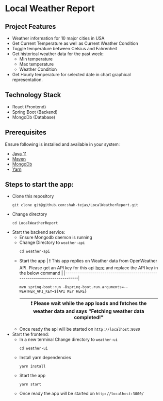 # Local Weather Report

## Project Features
- Weather information for 10 major cities in USA
- Get Current Temperature as well as Current Weather Condition
- Toggle temperature between Celsius and Fahrenheit
- Get historical weather data for the past week:
    - Min temperature
    - Max temperature
    - Weather Condition
- Get Hourly temperature for selected date in chart graphical representation.

## Technology Stack
- React (Frontend)
- Spring Boot (Backend)
- MongoDb (Database)

## Prerequisites
Ensure following is installed and available in your system:
- [Java 11](https://www.oracle.com/java/technologies/javase-jdk11-downloads.html)
- [Maven](https://maven.apache.org/install.html)
- [MongoDb](https://docs.mongodb.com/manual/installation/)
- [Yarn](https://classic.yarnpkg.com/en/docs/install)

## Steps to start the app:
- Clone this repository
    ```
    git clone git@github.com:shah-tejas/LocalWeatherReport.git
    ```
- Change directory
    ```
    cd LocalWeatherReport
    ```
- Start the backend service:
    - Ensure Mongodb daemon is running
    - Change Directory to `weather-api`
        ```
        cd weather-api
        ```
    - Start the app
        | :exclamation:  This app replies on Weather data from OpenWeather API. Please get an API key for this api [here](https://openweathermap.org/appid) and replace the API key in the below command                                |
        |-----------------------------------------------------------------------------|
        ```
        mvn spring-boot:run -Dspring-boot.run.arguments=--WEATHER_API_KEY=${API KEY HERE}
        ```
        | :exclamation: Please wait while the app loads and fetches the weather data and says "Fetching weather data completed!" |
        |-----------------------------------------------------------------------------|
    - Once ready the api will be started on `http://localhost:8080`
- Start the frontend:
    - In a new terminal Change directory to `weather-ui`
        ```
        cd weather-ui
        ```
    - Install yarn dependencies
        ```
        yarn install
        ```
    - Start the app
        ```
        yarn start
        ```
    - Once ready the app will be started on `http://localhost:3000/`

